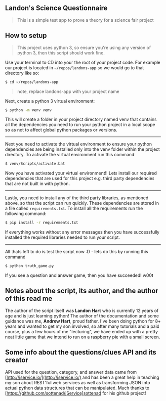 ## Landon's Science Questionnaire

> This is a simple test app to prove a theory for a science fair project

## How to setup 

> This project uses python 3, so ensure you're using any version of
> python 3, then this script should work fine.

Use your terminal to CD into your the root of your project code. For example
our project is located in `~/repos/landons-app` so we would go to that directory
like so:
```bash
$ cd ~/repos/landons-app
```
> note, replace landons-app with your project name

Next, create a python 3 virtual environment: 
```bash
$ python -m venv venv
```
This will create a folder in your project directory named venv that contains
all the dependencies you need to run your python project in a local scope 
so as not to affect global python packages or versions.

---

Next you need to activate the virtual environment to ensure your python
dependencies are being installed only into the venv folder within the 
project directory. To activate the virtual environment run this command

```bash
$ venv/Scripts/activate.bat
```
Now you have activated your virtual environment!! Lets install our required 
dependencies that are used for this project e.g. third party dependencies 
that are not built in with python.

---
Lastly, you need to install any of the third party libraries, as mentioned
above, so that the script can run quickly. These dependencies are stored in 
a file called `requirements.txt`. To install all the requirements run 
the following command:

```bash
$ pip install -r requirements.txt
```

If everything works without any error messages then you have successfully
installed the required libraries needed to run your script.

---

 All thats 
left to do is test the script now :D - lets do this by running this command

```bash
$ python truth_game.py
```

If you see a question and answer game, then you have succeeded! w00t

## Notes about the script, its author, and the author of this read me

The author of the script itself was **Landon Hart** who is currently 12 years
 of age and is just learning python! The author of the documentation and some
 guidance was me, **Andrew Hart**, proud father. I've been doing python for 8+ years and 
 wanted to get my son involved, so after many tutorials and a paid course,
 plus a few hours of me "lecturing", we have ended up with a pretty neat
 little game that we intend to run on a raspberry pie with a small screen.
 
## Some info about the questions/clues API and its creator 
 API used for the question, category, and answer data came from 
 [http://jservice.io/](http://jservice.io/) and has been a great help in 
 teaching my son about REST'ful web services as well as transforming JSON
 into actual python data structures that can be manipulated. Much thanks to 
 [https://github.com/sottenad/jService]sottenad for his github project! 

